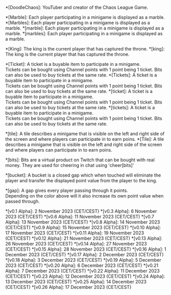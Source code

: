 *[DoodleChaos]: YouTuber and creator of the Chaos League Game.

*[Marble]: Each player participating in a minigame is displayed as a marble.
*[Marbles]: Each player participating in a minigame is displayed as a marble.
*[marble]: Each player participating in a minigame is displayed as a marble.
*[marbles]: Each player participating in a minigame is displayed as a marble.

*[King]: The king is the current player that has captured the throne.
*[king]: The king is the current player that has captured the throne.

*[Ticket]: A ticket is a buyable item to participate in a minigame.<br>Tickets can be bought using Channel points with 1 point being 1 ticket. Bits can also be used to buy tickets at the same rate.
*[Tickets]: A ticket is a buyable item to participate in a minigame.<br>Tickets can be bought using Channel points with 1 point being 1 ticket. Bits can also be used to buy tickets at the same rate.
*[ticket]: A ticket is a buyable item to participate in a minigame.<br>Tickets can be bought using Channel points with 1 point being 1 ticket. Bits can also be used to buy tickets at the same rate.
*[tickets]: A ticket is a buyable item to participate in a minigame.<br>Tickets can be bought using Channel points with 1 point being 1 ticket. Bits can also be used to buy tickets at the same rate.

*[tile]: A tile describes a minigame that is visible on the left and right side of the screen and where players can participate in to earn poins.
*[Tile]: A tile describes a minigame that is visible on the left and right side of the screen and where players can participate in to earn poins.

*[bits]: Bits are a virtual product on Twitch that can be bought with real money. They are used for cheering in chat using 'cheer[bits]'

*[bucket]: A bucket is a closed gap which when touched will eliminate the player and transfer the displayed point value from the player to the king.

*[gap]: A gap gives every player passing through it points.<br>Depending on the color above will it also increase its own point value when passed through.

*[v0.1 Alpha]: 2 November 2023 (CET/CEST)
*[v0.3 Alpha]: 6 November 2023 (CET/CEST)
*[v0.6 Alpha]: 11 November 2023 (CET/CEST)
*[v0.7 Alpha]: 13 November 2023 (CET/CEST)
*[v0.8 Alpha]: 14 November 2023 (CET/CEST)
*[v0.9 Alpha]: 15 November 2023 (CET/CEST)
*[v0.10 Alpha]: 17 November 2023 (CET/CEST)
*[v0.11 Alpha]: 19 November 2023 (CET/CEST)
*[v0.12 Alpha]: 21 November 2023 (CET/CEST)
*[v0.13 Alpha]: 26 November 2023 (CET/CEST)
*[v0.14 Alpha]: 27 November 2023 (CET/CEST)
*[v0.15 Alpha]: 28 November 2023 (CET/CEST)
*[v0.16 Alpha]: 1 December 2023 (CET/CEST)
*[v0.17 Alpha]: 2 December 2023 (CET/CEST)
*[v0.18 Alpha]: 3 December 2023 (CET/CEST)
*[v0.19 Alpha]: 5 December 2023 (CET/CEST)
*[v0.20 Alpha]: 6 December 2023 (CET/CEST)
*[v0.21 Alpha]: 7 December 2023 (CET/CEST)
*[v0.22 Alpha]: 11 December 2023 (CET/CEST)
*[v0.23 Alpha]: 12 December 2023 (CET/CEST)
*[v0.24 Alpha]: 13 December 2023 (CET/CEST)
*[v0.25 Alpha]: 14 December 2023 (CET/CEST)
*[v0.26 Alpha]: 17 December 2023 (CET/CEST)